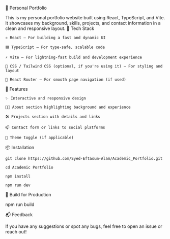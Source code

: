 💼 Personal Portfolio

This is my personal portfolio website built using React, TypeScript, and Vite. It showcases my background, skills, projects, and contact information in a clean and responsive layout.
🚀 Tech Stack

    ⚛️ React – For building a fast and dynamic UI

    🟦 TypeScript – For type-safe, scalable code

    ⚡ Vite – For lightning-fast build and development experience

    🎨 CSS / Tailwind CSS (optional, if you're using it) – For styling and layout

    🔧 React Router – For smooth page navigation (if used)

📂 Features

    ✨ Interactive and responsive design

    🧑‍💻 About section highlighting background and experience

    🛠️ Projects section with details and links

    📫 Contact form or links to social platforms

    🌙 Theme toggle (if applicable)

📦 Installation

`git clone https://github.com/Syed-Eftasum-Alam/Academic_Portfolio.git`

`cd Academic Portfolio`

`npm install`

`npm run dev`

📁 Build for Production

npm run build

📬 Feedback

If you have any suggestions or spot any bugs, feel free to open an issue or reach out!
